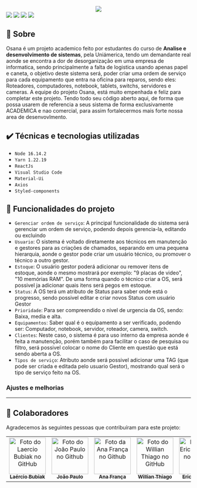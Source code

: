 <div align="center">
  <img src="https://user-images.githubusercontent.com/49946934/190519751-922f8170-ed0c-4f2c-92f5-6d5c2d1bc468.png" />
</div>
<div>
  <img src="https://img.shields.io/badge/ReactJS-blue"/>
  <img src="https://img.shields.io/badge/npm-8.5-yellow"/>
  <img src="https://img.shields.io/badge/Node-16.14.2-yellowgreen"/>
  <img src="https://img.shields.io/badge/STATUS-Desenvolvimento-yellow"/>
</div>

## 📖 Sobre
Osana é um projeto academico feito por estudantes do curso de **Analise e desenvolvimento de sistemas**, pela Uniámerica, tendo um demandante real aonde se
encontra a dor de desorganização em uma empresa de informatica, sendo principalmente a falta de logistica usando apenas papel e caneta, o objetivo deste 
sistema será, poder criar uma ordem de serviço para cada equipamento que entra na oficina para reparos, sendo eles: Roteadores, computadores, notebook, tablets,
switchs, servidores e cameras. A equipe do projeto Osana, está muito empenhada e feliz para completar este projeto. Tendo todo seu código aberto aqui, de forma
que possa usarem de referencia a seus sistema de forma exclusivamente ACADEMICA e nao comercial, para assim fortalecermos mais forte nossa area de desenvovlmento.

## ✔️ Técnicas e tecnologias utilizadas

- ``Node 16.14.2``
- ``Yarn 1.22.19``
- ``ReactJs``
- ``Visual Studio Code``
- ``Material-Ui``
- ``Axios``
- ``Styled-components``

## 🔨 Funcionalidades do projeto

- `Gerenciar ordem de serviço`: A principal funcionalidade do sistema será gerenciar um ordem de serviço, podendo depois gerencia-la, editando ou excluindo
- `Usuario`: O sistema é voltado diretamente aos técnicos em manutenção e gestores para as criações de chamados, separando em uma pequena hierarquia, aonde o gestor pode criar um usuário técnico, ou promover o técnico a outro gestor. 
- `Estoque`: O usuário gestor poderá adicionar ou remover itens de estoque, aonde o mesmo mostrará por exemplo: "9 placas de video", "10 memórias RAM". De uma forma quando o técnico criar a OS, será possivel ja adicionar quais itens será pegos em estoque.
- `Status`: A OS terá um atributo de Status para saber onde está o progresso, sendo possivel editar e criar novos Status com usuário Gestor
- `Prioridade`: Para ser compreendido o nivel de urgencia da OS, sendo: Baixa, media e alta.
- `Equipamentos`: Saber qual é o equipamento a ser verificado, podendo ser: Computador, notebook, servidor, roteador, camera, switch.
- `Clientes`: Neste caso, o sistema é para uso interno da empresa aonde é feita a manutenção, porém também para facilitar o caso de pesquisa ou filtro, será possivel colocar o nome do Cliente em questão que está sendo aberta a OS.
- `Tipos de serviço`: Atributo aonde será possivel adicionar uma TAG (que pode ser criada e editada pelo usuario Gestor), mostrando qual será o tipo de serviço feito na OS.
### Ajustes e melhorias
--------
## 🤝 Colaboradores

Agradecemos às seguintes pessoas que contribuíram para este projeto:

<table>
  <tr>
    <td align="center">
      <a href="#">
        <img src="https://user-images.githubusercontent.com/49946934/190514490-1bc75bcc-f694-4dfa-b10f-747a67b891d2.png" width="100px;" alt="Foto do Laercio Bubiak no GitHub"/><br>
        <sub>
          <b>Laércio Bubiak</b>
        </sub>
      </a>
    </td>
    <td align="center">
      <a href="#">
        <img src="https://user-images.githubusercontent.com/49946934/190514937-904e2248-6e6e-4dd9-a92b-76b46ce9efd4.png" width="100px;" alt="Foto do João Paulo no Github"/><br>
        <sub>
          <b>João Paulo</b>
        </sub>
      </a>
    </td>
    <td align="center">
      <a href="#">
        <img src="https://user-images.githubusercontent.com/49946934/190514820-38f39be3-ef06-42c9-ab4f-1e7ac0520ce1.png" width="100px;" alt="Foto da Ana França no Github"/><br>
        <sub>
          <b>Ana França</b>
        </sub>
      </a>
    </td>
    <td align="center">
      <a href="#">
        <img src="https://user-images.githubusercontent.com/49946934/190516870-508349b5-69b5-4d9e-854e-f2227a1d7ada.jpeg" width="100px;" alt="Foto do Willian Thiago no GitHub"/><br>
        <sub>
          <b>Willian Thiago</b>
        </sub>
      </a>
    </td>
    <td align="center">
      <a href="#">
        <img src="https://user-images.githubusercontent.com/49946934/190514615-9911dbc4-8524-4a49-bc17-347fae7f5ca9.png" width="100px;" alt="Foto do Eric Sacardo no GitHub"/><br>
        <sub>
          <b>Eric Sacardo</b>
        </sub>
      </a>
    </td>
    <td align="center">
      <a href="#">
        <img src="https://user-images.githubusercontent.com/49946934/190515914-9b9a11dd-93a8-4df7-857e-1d7458738686.png" width="100px;" alt="Foto do Bruno Douglas no GitHub"/><br>
        <sub>
          <b>Bruno Douglas</b>
        </sub>
      </a>
    </td>
  </tr>
</table>